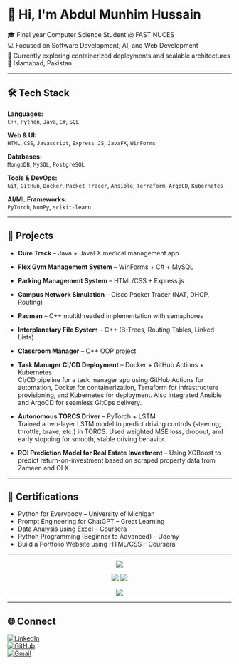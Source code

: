 # 👋 Hi, I'm Abdul Munhim Hussain

🎓 Final year Computer Science Student @ FAST NUCES  
💻 Focused on Software Development, AI, and Web Development  
🌱 Currently exploring containerized deployments and scalable architectures  
📍 Islamabad, Pakistan

---

## 🛠️ Tech Stack

**Languages:**  
`C++`, `Python`, `Java`, `C#`, `SQL`

**Web & UI:**  
`HTML`, `CSS`, `Javascript`, `Express JS`, `JavaFX`, `WinForms`

**Databases:**  
`MongoDB`, `MySQL`, `PostgreSQL`

**Tools & DevOps:**  
`Git`, `GitHub`, `Docker`, `Packet Tracer`, `Ansible`, `Terraform`, `ArgoCD`, `Kubernetes`

**AI/ML Frameworks:**  
`PyTorch`, `NumPy`, `scikit-learn`

---

## 📂 Projects

- **Cure Track** – Java + JavaFX medical management app  
- **Flex Gym Management System** – WinForms + C# + MySQL  
- **Parking Management System** – HTML/CSS + Express.js  
- **Campus Network Simulation** – Cisco Packet Tracer (NAT, DHCP, Routing)  
- **Pacman** – C++ multithreaded implementation with semaphores  
- **Interplanetary File System** – C++ (B-Trees, Routing Tables, Linked Lists)  
- **Classroom Manager** – C++ OOP project  
- **Task Manager CI/CD Deployment** – Docker + GitHub Actions + Kubernetes  
  CI/CD pipeline for a task manager app using GitHub Actions for automation, Docker for containerization, Terraform for infrastructure provisioning, and Kubernetes for deployment. Also integrated Ansible and ArgoCD for seamless GitOps delivery.  
- **Autonomous TORCS Driver** – PyTorch + LSTM  
  Trained a two-layer LSTM model to predict driving controls (steering, throttle, brake, etc.) in TORCS. Used weighted MSE loss, dropout, and early stopping for smooth, stable driving behavior.
  
- **ROI Prediction Model for Real Estate Investment** – Using XGBoost to predict return-on-investment based on scraped property data from Zameen and OLX.
---

## 📜 Certifications

- Python for Everybody – University of Michigan  
- Prompt Engineering for ChatGPT – Great Learning  
- Data Analysis using Excel – Coursera  
- Python Programming (Beginner to Advanced) – Udemy  
- Build a Portfolio Website using HTML/CSS – Coursera  

---

<p align="center">
  <img src="https://github-profile-summary-cards.vercel.app/api/cards/profile-details?username=munhim&theme=github_dark" />
</p>

<p align="center">
  <img src="https://github-profile-summary-cards.vercel.app/api/cards/stats?username=munhim&theme=github_dark" />
  <img src="https://github-profile-summary-cards.vercel.app/api/cards/productive-time?username=munhim&theme=github_dark&utcOffset=+5" />
</p>

<p align="center">
  <img src="https://github-readme-stats.vercel.app/api/top-langs/?username=munhim&layout=compact&theme=tokyonight" />
</p>

---

## 🌐 Connect

[![LinkedIn](https://img.shields.io/badge/-LinkedIn-0077B5?style=flat&logo=linkedin&logoColor=white)](https://www.linkedin.com/in/abdulmunhimhussain/)  
[![GitHub](https://img.shields.io/badge/-GitHub-181717?style=flat&logo=github&logoColor=white)](https://github.com/munhim)  
[![Gmail](https://img.shields.io/badge/-Gmail-D14836?style=flat&logo=gmail&logoColor=white)](mailto:munhim.work@gmail.com)
